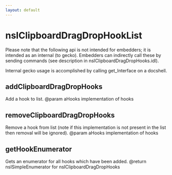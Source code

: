 ```yaml
---
layout: default
---
```


# nsIClipboardDragDropHookList #

Please note that the following api is not intended for embedders;
it is intended as an internal (to gecko).  Embedders can indirectly
call these by sending commands (see description in 
nsIClipboardDragDropHooks.idl).

Internal gecko usage is accomplished by calling get_Interface on a
docshell.


## addClipboardDragDropHooks ##

Add a hook to list.
@param aHooks  implementation of hooks


## removeClipboardDragDropHooks ##

Remove a hook from list (note if this implementation is not present
in the list then removal will be ignored).
@param aHooks  implementation of hooks


## getHookEnumerator ##

Gets an enumerator for all hooks which have been added.
@return nsISimpleEnumerator for nsIClipboardDragDropHooks

